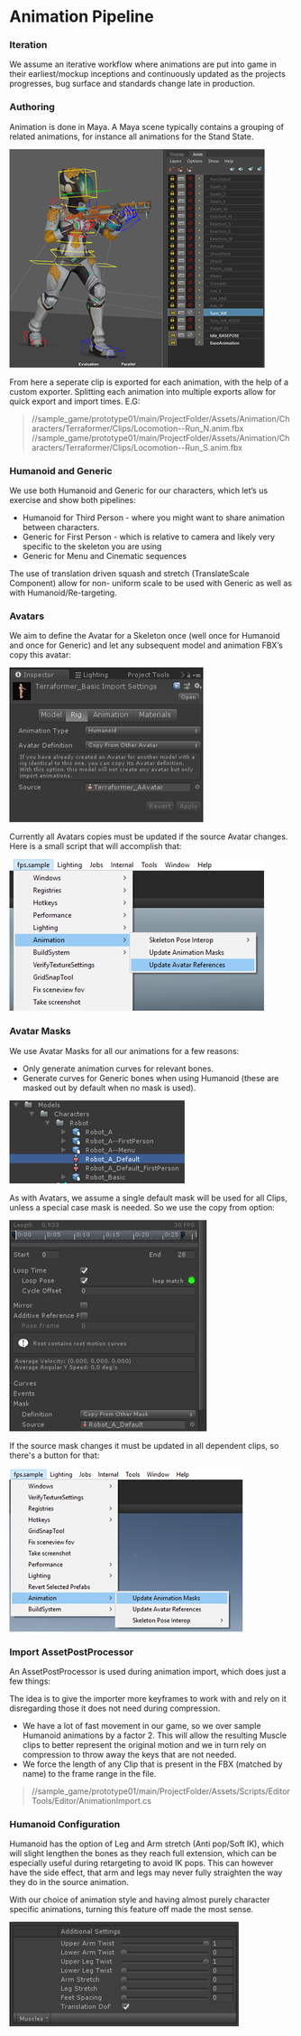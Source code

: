 # Animation Pipeline

### Iteration
We assume an iterative workflow where animations are put into game in their earliest/mockup inceptions and continuously updated as the projects progresses, bug surface and standards change late in production.

### Authoring
Animation is done in Maya. A Maya scene typically contains a grouping of related animations, for instance all animations for the Stand State.

![](images/MayaAnimation.png)

From here a seperate clip is exported for each animation, with the help of a custom exporter. Splitting each animation into multiple exports allow for quick export and import times. E.G:

> //sample_game/prototype01/main/ProjectFolder/Assets/Animation/Characters/Terraformer/Clips/Locomotion--Run_N.anim.fbx
> //sample_game/prototype01/main/ProjectFolder/Assets/Animation/Characters/Terraformer/Clips/Locomotion--Run_S.anim.fbx

### Humanoid and Generic
We use both Humanoid and Generic for our characters, which let’s us exercise and show both pipelines:

* Humanoid for Third Person - where you might want to share animation between characters.
* Generic for First Person - which is relative to camera and likely very specific to the skeleton you are using
* Generic for Menu and Cinematic sequences

The use of translation driven squash and stretch (TranslateScale Component) allow for non- uniform scale to be used with Generic as well as with Humanoid/Re-targeting.

### Avatars
We aim to define the Avatar for a Skeleton once (well once for Humanoid and once for Generic) and let any subsequent model and animation FBX’s copy this avatar:

![](images/AvatarReference.png)

Currently all Avatars copies must be updated if the source Avatar changes. Here is a small script that will accomplish that:

![](images/UpdateAvatarReferences.png)

### Avatar Masks
We use Avatar Masks for all our animations for a few reasons:

* Only generate animation curves for relevant bones.
* Generate curves for Generic bones when using Humanoid (these are masked out by default when no mask is used).


![](images/DefaultMask.png)

As with Avatars, we assume a single default mask will be used for all Clips, unless a special case mask is needed. So we use the copy from option:

![](images/ClipMask.png)

If the source mask changes it must be updated in all dependent clips, so there's a button for that:

![](images/UpdateAnimationMasks.png)

### Import AssetPostProcessor
An AssetPostProcessor is used during animation import, which does just a few things:

The idea is to give the importer more keyframes to work with and rely on it disregarding those it does not need during compression.
* We have a lot of fast movement in our game, so we over sample Humanoid animations by a factor 2. This will allow the resulting Muscle clips to better represent the original motion and we in turn rely on compression to throw away the keys that are not needed.
* We force the length of any Clip that is present in the FBX (matched by name) to the frame range in the file. 

> //sample_game/prototype01/main/ProjectFolder/Assets/Scripts/EditorTools/Editor/AnimationImport.cs

### Humanoid Configuration
Humanoid has the option of Leg and Arm stretch (Anti pop/Soft IK), which will slight lengthen the bones as they reach full extension, which can be especially useful during retargeting to avoid IK pops. This can however have the side effect, that arm and legs may never fully straighten the way they do in the source animation.

With our choice of animation style and having almost purely character specific animations, turning this feature off made the most sense. 

![](images/HumanoidSettings.png)
